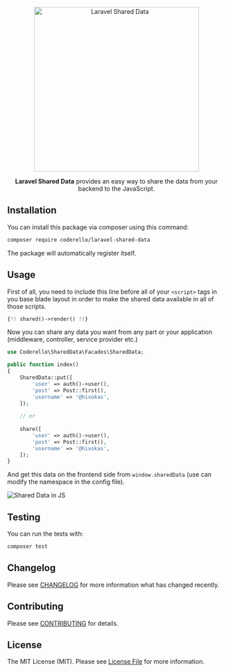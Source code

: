 <p align="center"><img alt="Laravel Shared Data" src="https://i.imgur.com/pzLYh8k.png" width="380"></p>

<p align="center"><b>Laravel Shared Data</b> provides an easy way to share the data from your backend to the JavaScript.</p>

## Installation

You can install this package via composer using this command:

```bash
composer require coderello/laravel-shared-data
```

The package will automatically register itself.

## Usage

First of all, you need to include this line before all of your `<script>` tags in you base blade layout in order to make the shared data available in all of those scripts.

```php
{!! shared()->render() !!}
```

Now you can share any data you want from any part or your application (middleware, controller, service provider etc.)

```php
use Coderello\SharedData\Facades\SharedData;

public function index()
{
    SharedData::put([
        'user' => auth()->user(),
        'post' => Post::first(),
        'username' => '@hivokas',
    ]);
    
    // or
    
    share([
        'user' => auth()->user(),
        'post' => Post::first(),
        'username' => '@hivokas',
    ]);
}
```

And get this data on the frontend side from `window.sharedData` (use can modify the namespace in the config file).

![Shared Data in JS](http://i.imgur.com/v21h7NN.png)

## Testing

You can run the tests with:

```bash
composer test
```

## Changelog

Please see [CHANGELOG](CHANGELOG.md) for more information what has changed recently.

## Contributing

Please see [CONTRIBUTING](CONTRIBUTING.md) for details.

## License

The MIT License (MIT). Please see [License File](LICENSE.md) for more information.
